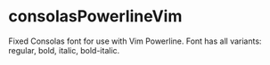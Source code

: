 consolasPowerlineVim
====================

Fixed Consolas font for use with Vim Powerline. Font has all variants: regular, bold, italic, bold-italic.